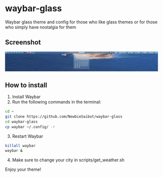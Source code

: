 # waybar-glass
Waybar glass theme and config for those who like glass themes or for those who simply have nostalgia for them

## Screenshot
![waybar-glass](screenshot.png)

## How to install
1. Install Waybar
2. Run the following commands in the terminal:
```bash
cd ~
git clone https://github.com/NewbieSaibot/waybar-glass
cd waybar-glass
cp waybar ~/.config/ -r
```
3. Restart Waybar
```bash
killall waybar
waybar &
```
4. Make sure to change your city in scripts/get_weather.sh

Enjoy your theme!

